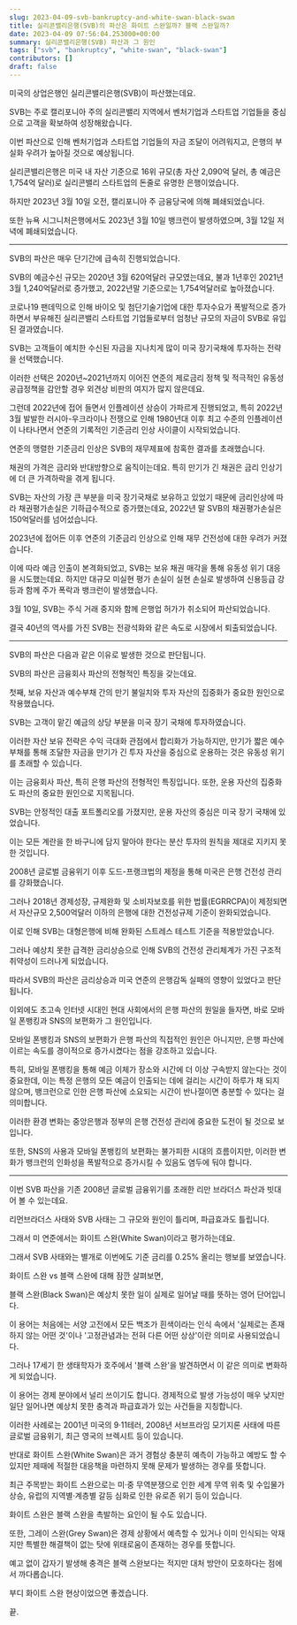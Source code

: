 ```yaml
---
slug: 2023-04-09-svb-bankruptcy-and-white-swan-black-swan
title: 실리콘밸리은행(SVB)의 파산은 화이트 스완일까? 블랙 스완일까?
date: 2023-04-09 07:56:04.253000+00:00
summary: 실리콘밸리은행(SVB) 파산과 그 원인
tags: ["svb", "bankruptcy", "white-swan", "black-swan"]
contributors: []
draft: false
---
```


미국의 상업은행인 실리콘밸리은행(SVB)이 파산했는데요.

SVB는 주로 캘리포니아 주의 실리콘밸리 지역에서 벤처기업과 스타트업 기업들을 중심으로 고객을 확보하여 성장해왔습니다.

이번 파산으로 인해 벤처기업과 스타트업 기업들의 자금 조달이 어려워지고, 은행의 부실화 우려가 높아질 것으로 예상됩니다.

실리콘밸리은행은 미국 내 자산 기준으로 16위 규모(총 자산 2,090억 달러, 총 예금은 1,754억 달러)로 실리콘밸리 스타트업의 돈줄로 유명한 은행이었습니다.

하지만 2023년 3월 10일 오전, 캘리포니아 주 금융당국에 의해 폐쇄되었습니다.

또한 뉴욕 시그니처은행에서도 2023년 3월 10일 뱅크런이 발생하였으며, 3월 12일 저녁에 폐쇄되었습니다.

---

SVB의 파산은 매우 단기간에 급속히 진행되었습니다.

SVB의 예금수신 규모는 2020년 3월 620억달러 규모였는데요, 불과 1년후인 2021년 3월 1,240억달러로 증가했고, 2022년말 기준으로는 1,754억달러로 높아졌습니다.

코로나19 팬데믹으로 인해 바이오 및 첨단기술기업에 대한 투자수요가 폭발적으로 증가하면서 부유해진 실리콘밸리 스타트업 기업들로부터 엄청난 규모의 자금이 SVB로 유입된 결과였습니다.

SVB는 고객들이 예치한 수신된 자금을 지나치게 많이 미국 장기국채에 투자하는 전략을 선택했습니다.

이러한 선택은 2020년~2021년까지 이어진 연준의 제로금리 정책 및 적극적인 유동성 공급정책을 감안할 경우 외견상 비판의 여지가 많지 않은데요.

그런데 2022년에 접어 들면서 인플레이션 상승이 가파르게 진행되었고, 특히 2022년 3월 발발한 러시아-우크라이나 전쟁으로 인해 1980년대 이후 최고 수준의 인플레이션이 나타나면서 연준의 기록적인 기준금리 인상 사이클이 시작되었습니다.

연준의 맹렬한 기준금리 인상은 SVB의 재무제표에 참혹한 결과를 초래했습니다.

채권의 가격은 금리와 반대방향으로 움직이는데요. 특히 만기가 긴 채권은 금리 인상기에 더 큰 가격하락을 겪게 됩니다.

SVB는 자산의 가장 큰 부분을 미국 장기국채로 보유하고 있었기 때문에 금리인상에 따라 채권평가손실은 기하급수적으로 증가했는데요, 2022년 말 SVB의 채권평가손실은 150억달러를 넘어섰습니다.

2023년에 접어든 이후 연준의 기준금리 인상으로 인해 재무 건전성에 대한 우려가 커졌습니다.

이에 따라 예금 인출이 본격화되었고, SVB는 보유 채권 매각을 통해 유동성 위기 대응을 시도했는데요. 하지만 대규모 미실현 평가 손실이 실현 손실로 발생하여 신용등급 강등과 함께 주가 폭락과 뱅크런이 발생했습니다.

3월 10일, SVB는 주식 거래 중지와 함께 은행업 허가가 취소되어 파산되었습니다.

결국 40년의 역사를 가진 SVB는 전광석화와 같은 속도로 시장에서 퇴출되었습니다.

---

SVB의 파산은 다음과 같은 이유로 발생한 것으로 판단됩니다. 

SVB의 파산은 금융회사 파산의 전형적인 특징을 갖는데요.

첫째, 보유 자산과 예수부채 간의 만기 불일치와 투자 자산의 집중화가 중요한 원인으로 작용했습니다.

SVB는 고객이 맡긴 예금의 상당 부분을 미국 장기 국채에 투자하였습니다.

이러한 자산 보유 전략은 수익 극대화 관점에서 합리화가 가능하지만, 만기가 짧은 예수부채를 통해 조달한 자금을 만기가 긴 투자 자산을 중심으로 운용하는 것은 유동성 위기를 초래할 수 있습니다.

이는 금융회사 파산, 특히 은행 파산의 전형적인 특징입니다. 또한, 운용 자산의 집중화도 파산의 중요한 원인으로 지목됩니다.

SVB는 안정적인 대출 포트폴리오를 가졌지만, 운용 자산의 중심은 미국 장기 국채에 있었습니다.

이는 모든 계란을 한 바구니에 담지 말아야 한다는 분산 투자의 원칙을 제대로 지키지 못한 것입니다.

2008년 글로벌 금융위기 이후 도드-프랭크법의 제정을 통해 미국은 은행 건전성 관리를 강화했습니다.

그러나 2018년 경제성장, 규제완화 및 소비자보호를 위한 법률(EGRRCPA)이 제정되면서 자산규모 2,500억달러 이하의 은행에 대한 건전성규제 기준이 완화되었습니다.

이로 인해 SVB는 대형은행에 비해 완화된 스트레스 테스트 기준을 적용받았습니다.

그러나 예상치 못한 급격한 금리상승으로 인해 SVB의 건전성 관리체계가 가진 구조적 취약성이 드러나게 되었습니다.

따라서 SVB의 파산은 금리상승과 미국 연준의 은행감독 실패의 영향이 있었다고 판단됩니다.

이외에도 초고속 인터넷 시대인 현대 사회에서의 은행 파산의 원일을 들자면, 바로 모바일 폰뱅킹과 SNS의 보편화가 그 원인입니다.

모바일 폰뱅킹과 SNS의 보편화가 은행 파산의 직접적인 원인은 아니지만, 은행 파산에 이르는 속도를 경이적으로 증가시켰다는 점을 강조하고 있습니다.

특히, 모바일 폰뱅킹을 통해 예금 이체가 장소와 시간에 더 이상 구속받지 않는다는 것이 중요한데, 이는 특정 은행의 모든 예금이 인출되는 데에 걸리는 시간이 하루가 채 되지 않으며, 뱅크런으로 인한 은행 파산에 소요되는 시간이 반나절이면 충분할 수 있다는 걸 의미합니다.

이러한 환경 변화는 중앙은행과 정부의 은행 건전성 관리에 중요한 도전이 될 것으로 보입니다.

또한, SNS의 사용과 모바일 폰뱅킹의 보편화는 불가피한 시대의 흐름이지만, 이러한 변화가 뱅크런의 인화성을 폭발적으로 증가시킬 수 있음도 염두에 둬야 합니다. 

---

이번 SVB 파산을 기존 2008년 글로벌 금융위기를 초래한 리만 브라더스 파산과 빗대어 볼 수 있는데요.

리먼브라더스 사태와 SVB 사태는 그 규모와 원인이 틀리며, 파급효과도 틀립니다.

그래서 미 연준에서는 화이트 스완(White Swan)이라고 평가하는데요.

그래서 SVB 사태와는 별개로 이번에도 기준 금리를 0.25% 올리는 행보를 보였습니다.

화이트 스완 vs 블랙 스완에 대해 잠깐 살펴보면,

블랙 스완(Black Swan)은 예상치 못한 일이 실제로 일어날 때를 뜻하는 영어 단어입니다.

이 용어는 처음에는 서양 고전에서 모든 백조가 흰색이라는 인식 속에서 '실제로는 존재하지 않는 어떤 것'이나 '고정관념과는 전혀 다른 어떤 상상'이란 의미로 사용되었습니다.

그러나 17세기 한 생태학자가 호주에서 '블랙 스완'을 발견하면서 이 같은 의미로 변화하게 되었습니다.

이 용어는 경제 분야에서 널리 쓰이기도 합니다. 경제적으로 발생 가능성이 매우 낮지만 일단 일어나면 예상치 못한 충격과 파급효과가 있는 사건들을 지칭합니다.

 이러한 사례로는 2001년 미국의 9·11테러, 2008년 서브프라임 모기지론 사태에 따른 글로벌 금융위기, 최근 영국의 브렉시트 등이 있습니다.

반대로 화이트 스완(White Swan)은 과거 경험상 충분히 예측이 가능하고 예방도 할 수 있지만 제때에 적절한 대응책을 마련하지 못해 문제가 발생하는 경우를 뜻합니다.

최근 주목받는 화이트 스완으로는 미·중 무역분쟁으로 인한 세계 무역 위축 및 수입물가 상승, 유럽의 지역별·계층별 갈등 심화로 인한 유로존 위기 등이 있습니다.

 화이트 스완은 블랙 스완을 촉발하는 요인이 될 수도 있습니다.

또한, 그레이 스완(Grey Swan)은 경제 상황에서 예측할 수 있거나 이미 인식되는 악재지만 특별한 해결책이 없는 탓에 위태로움이 존재하는 경우를 뜻합니다.

예고 없이 갑자기 발생해 충격은 블랙 스완보다는 적지만 대처 방안이 모호하다는 점에서 까다롭습니다.

부디 화이트 스완 현상이었으면 좋겠습니다.

끝.
